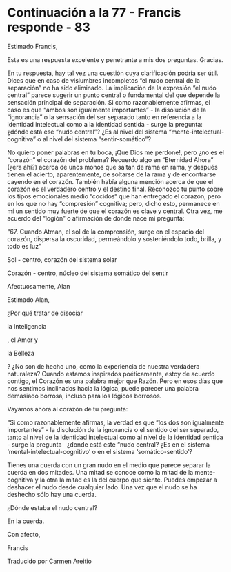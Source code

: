 # Continuación a la 77 - Francis responde - 83

Estimado Francis,&nbsp;

Esta es una respuesta excelente y penetrante a mis dos preguntas. Gracias.

En tu respuesta, hay tal vez una cuesti&oacute;n cuya clarificaci&oacute;n podr&iacute;a ser &uacute;til. Dices que en caso de vislumbres incompletos &ldquo;el nudo central de la separaci&oacute;n&rdquo; no ha sido eliminado. La implicaci&oacute;n de la expresi&oacute;n &ldquo;el nudo central&rdquo; parece sugerir un punto central o fundamental del que depende la sensaci&oacute;n principal de separaci&oacute;n. Si como razonablemente afirmas, el caso es que &ldquo;ambos son igualmente importantes&rdquo; - la disoluci&oacute;n de la &ldquo;ignorancia&rdquo; o la sensaci&oacute;n del ser separado tanto en referencia a la identidad intelectual como a la identidad sentida - surge la pregunta: &iquest;d&oacute;nde est&aacute; ese &ldquo;nudo central&rdquo;? &iquest;Es al nivel del sistema &ldquo;mente-intelectual-cognitiva&rdquo; o al nivel del sistema &ldquo;sentir-som&aacute;tico&rdquo;?

No quiero poner palabras en tu boca, &iexcl;Que Dios me perdone!, pero &iquest;no es el &ldquo;coraz&oacute;n&rdquo; el coraz&oacute;n del problema? Recuerdo algo en &ldquo;Eternidad Ahora&rdquo; (&iquest;era ah&iacute;?) acerca de unos monos que saltan de rama en rama, y despu&eacute;s tienen el acierto, aparentemente, de soltarse de la rama y de encontrarse cayendo en el coraz&oacute;n. Tambi&eacute;n hab&iacute;a alguna menci&oacute;n acerca de que el coraz&oacute;n es el verdadero centro y el destino final. Reconozco tu punto sobre los tipos emocionales medio &ldquo;cocidos&ldquo; que han entregado el coraz&oacute;n, pero en los que no hay &ldquo;compresi&oacute;n&rdquo; cognitiva; pero, dicho esto, permanece en m&iacute; un sentido muy fuerte de que el coraz&oacute;n es clave y central. Otra vez, me acuerdo del &ldquo;logi&oacute;n&rdquo; o afirmaci&oacute;n de donde nace mi pregunta:

&ldquo;67. Cuando Atman, el sol de la comprensi&oacute;n, surge en el espacio del coraz&oacute;n, dispersa la oscuridad, perme&aacute;ndolo y sosteni&eacute;ndolo todo, brilla, y todo es luz&rdquo;

Sol - centro, coraz&oacute;n del sistema solar

Coraz&oacute;n - centro, n&uacute;cleo del sistema som&aacute;tico del sentir

Afectuosamente, Alan

Estimado Alan,

&iquest;Por qu&eacute; tratar de disociar 

la Inteligencia

, el Amor y 

la Belleza

? &iquest;No son de hecho uno, como la experiencia de nuestra verdadera naturaleza? Cuando estamos inspirados po&eacute;ticamente, estoy de acuerdo contigo, el Coraz&oacute;n es una palabra mejor que Raz&oacute;n. Pero en esos d&iacute;as que nos sentimos inclinados hacia la l&oacute;gica, puede parecer una palabra demasiado borrosa, incluso para los l&oacute;gicos borrosos.

Vayamos ahora al coraz&oacute;n de tu pregunta:

&ldquo;Si como razonablemente afirmas, la verdad es que &ldquo;los dos son igualmente importantes&rdquo; - la disoluci&oacute;n de la ignorancia o el sentido del ser separado, tanto al nivel de la identidad intelectual como al nivel de la identidad sentida - surge la pregunta
&nbsp; 
&iquest;donde est&aacute; este &ldquo;nudo central? &iquest;Es en el sistema &lsquo;mental-intelectual-cognitivo&rsquo; o en el sistema &lsquo;som&aacute;tico-sentido&rsquo;?

Tienes una cuerda con un gran nudo en el medio que parece separar la cuerda en dos mitades. Una mitad se conoce como la mitad de la mente-cognitiva y la otra la mitad es la del cuerpo que siente. Puedes empezar a deshacer el nudo desde cualquier lado. Una vez que el nudo se ha deshecho s&oacute;lo hay una cuerda. 

&iquest;D&oacute;nde estaba el nudo central?

En la cuerda.

Con afecto, 

Francis

Traducido por Carmen Areitio


